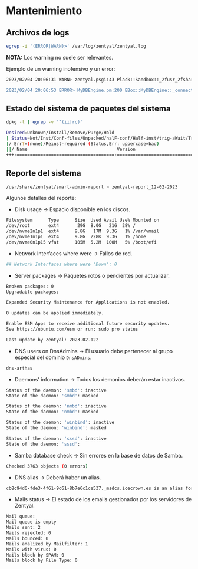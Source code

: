 # Mantenimiento

## Archivos de logs

```sh
egrep -i '(ERROR|WARN)>' /var/log/zentyal/zentyal.log
```

**NOTA:** Los warning no suele ser relevantes.

Ejemplo de un warning inofensivo y un error:

```sh
2023/02/04 20:06:31 WARN> zentyal.psgi:43 Plack::Sandbox::_2fusr_2fshare_2fzentyal_2fpsgi_2fzentyal_2epsgi::__ANON__ - Argument "Icecrown-RC-" isn't numeric in numeric eq (==) at /usr/share/perl5/EBox/OpenVPN/Model/ServerConfiguration.pm line 572.

2023/02/04 20:06:53 ERROR> MyDBEngine.pm:200 EBox::MyDBEngine::_connect - Connection DB Error: Can't connect to local MySQL server through socket '/var/run/mysqld/mysqld.sock' (13)
```

## Estado del sistema de paquetes del sistema


```sh
dpkg -l | egrep -v '^(ii|rc)'
```

```sh
Desired=Unknown/Install/Remove/Purge/Hold
| Status=Not/Inst/Conf-files/Unpacked/halF-conf/Half-inst/trig-aWait/Trig-pend
|/ Err?=(none)/Reinst-required (Status,Err: uppercase=bad)
||/ Name                                  Version                           Architecture Description
+++-=====================================-=================================-============-===============================================================================
```

## Reporte del sistema

```sh
/usr/share/zentyal/smart-admin-report > zentyal-report_12-02-2023
```

Algunos detalles del reporte:

* Disk usage -> Espacio disponible en los discos.

```sh
Filesystem      Type      Size  Used Avail Use% Mounted on
/dev/root       ext4       29G  8.0G   21G  28% /
/dev/nvme2n1p1  ext4      9.8G   17M  9.3G   1% /var/vmail
/dev/nvme1n1p1  ext4      9.8G  228K  9.3G   1% /home
/dev/nvme0n1p15 vfat      105M  5.2M  100M   5% /boot/efi
```

* Network Interfaces where were -> Fallos de red.

```sh
## Network Interfaces where were 'Down': 0
```

* Server packages -> Paquetes rotos o pendientes por actualizar.

```sh
Broken packages: 0
Upgradable packages:

Expanded Security Maintenance for Applications is not enabled.

0 updates can be applied immediately.

Enable ESM Apps to receive additional future security updates.
See https://ubuntu.com/esm or run: sudo pro status

Last update by Zentyal: 2023-02-122
```

* DNS users on DnsAdmins -> El usuario debe pertenecer al grupo especial del dominio `DnsADmins`.

```sh
dns-arthas
```

* Daemons' information -> Todos los demonios deberán estar inactivos.

```sh
Status of the daemon: 'smbd': inactive
State of the daemon: 'smbd': masked

Status of the daemon: 'nmbd': inactive
State of the daemon: 'nmbd': masked

Status of the daemon: 'winbind': inactive
State of the daemon: 'winbind': masked

Status of the daemon: 'sssd': inactive
State of the daemon: 'sssd':
```

* Samba database check -> Sin errores en la base de datos de Samba.

```sh
Checked 3763 objects (0 errors)
```

* DNS alias -> Deberá haber un alias.

```sh
cb8c94d6-fde3-4f61-9d61-8b7e6c1ce537._msdcs.icecrown.es is an alias for arthas.icecrown.es.
```

* Mails status -> El estado de los emails gestionados por los servidores de Zentyal.

```sh
Mail queue:
Mail queue is empty
Mails sent: 2
Mails rejected: 0
Mails bounced: 0
Mails analized by Mailfilter: 1
Mails with virus: 0
Mails block by SPAM: 0
Mails block by File Type: 0
```
